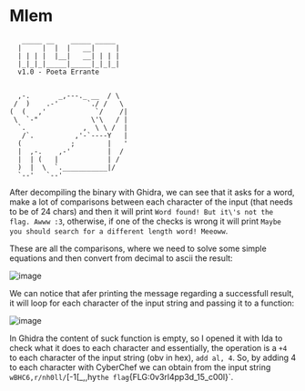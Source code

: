 # Mlem

```
   _____ __    _____ _____
  |     |  |  |   __|     |
  | | | |  |__|   __| | | |
  |_|_|_|_____|_____|_|_|_|
  v1.0 - Poeta Errante


  ,-.       _,---._ __  / \
 /  )    .-'       `./ /   \
(  (   ,'            `/    /|
 \  `-"             \'\   / |
  `.              ,  \ \ /  |
   /`.          ,'-`----Y   |
  (            ;        |   '
  |  ,-.    ,-'         |  /
  |  | (   |            | /
  )  |  \  `.___________|/
  `--'   `--'
```

After decompiling the binary with Ghidra, we can see that it asks for a word, make a lot of comparisons between each character of the input (that needs to be of 24 chars) and then it will print `Word found! But it\'s not the flag. Awww :3`, otherwise, if one of the checks is wrong it will print `Maybe you should search for a different length word! Meeoww`.

These are all the comparisons, where we need to solve some simple equations and then convert from decimal to ascii the result:

![image](https://user-images.githubusercontent.com/32301476/196969648-23700899-d9ed-4af8-b9c8-7fb0a8c41261.png)

We can notice that afer printing the message regarding a successfull result, it will loop for each character of the input string and passing it to a function:

![image](https://user-images.githubusercontent.com/32301476/196969883-bfa6f3ee-a1c9-4725-8bce-fd2db34b5b9a.png)

In Ghidra the content of suck function is empty, so I opened it with Ida to check what it does to each character and essentially, the operation is a `+4` to each character of the input string (obv in hex), `add al, 4`.
So, by adding 4 to each character with CyberChef we can obtain from the input string `wBHC6,r/nh0ll/`[-1[_,,hy` the flag `{FLG:0v3rl4pp3d_15_c00l}`.
